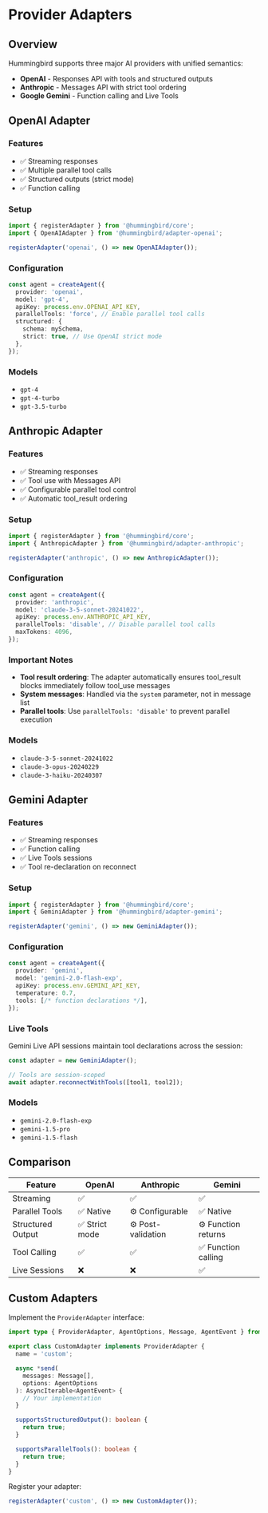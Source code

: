 # Provider Adapters

## Overview

Hummingbird supports three major AI providers with unified semantics:

- **OpenAI** - Responses API with tools and structured outputs
- **Anthropic** - Messages API with strict tool ordering
- **Google Gemini** - Function calling and Live Tools

## OpenAI Adapter

### Features

- ✅ Streaming responses
- ✅ Multiple parallel tool calls
- ✅ Structured outputs (strict mode)
- ✅ Function calling

### Setup

```typescript
import { registerAdapter } from '@hummingbird/core';
import { OpenAIAdapter } from '@hummingbird/adapter-openai';

registerAdapter('openai', () => new OpenAIAdapter());
```

### Configuration

```typescript
const agent = createAgent({
  provider: 'openai',
  model: 'gpt-4',
  apiKey: process.env.OPENAI_API_KEY,
  parallelTools: 'force', // Enable parallel tool calls
  structured: {
    schema: mySchema,
    strict: true, // Use OpenAI strict mode
  },
});
```

### Models

- `gpt-4`
- `gpt-4-turbo`
- `gpt-3.5-turbo`

## Anthropic Adapter

### Features

- ✅ Streaming responses
- ✅ Tool use with Messages API
- ✅ Configurable parallel tool control
- ✅ Automatic tool_result ordering

### Setup

```typescript
import { registerAdapter } from '@hummingbird/core';
import { AnthropicAdapter } from '@hummingbird/adapter-anthropic';

registerAdapter('anthropic', () => new AnthropicAdapter());
```

### Configuration

```typescript
const agent = createAgent({
  provider: 'anthropic',
  model: 'claude-3-5-sonnet-20241022',
  apiKey: process.env.ANTHROPIC_API_KEY,
  parallelTools: 'disable', // Disable parallel tool calls
  maxTokens: 4096,
});
```

### Important Notes

- **Tool result ordering**: The adapter automatically ensures tool_result blocks immediately follow tool_use messages
- **System messages**: Handled via the `system` parameter, not in message list
- **Parallel tools**: Use `parallelTools: 'disable'` to prevent parallel execution

### Models

- `claude-3-5-sonnet-20241022`
- `claude-3-opus-20240229`
- `claude-3-haiku-20240307`

## Gemini Adapter

### Features

- ✅ Streaming responses
- ✅ Function calling
- ✅ Live Tools sessions
- ✅ Tool re-declaration on reconnect

### Setup

```typescript
import { registerAdapter } from '@hummingbird/core';
import { GeminiAdapter } from '@hummingbird/adapter-gemini';

registerAdapter('gemini', () => new GeminiAdapter());
```

### Configuration

```typescript
const agent = createAgent({
  provider: 'gemini',
  model: 'gemini-2.0-flash-exp',
  apiKey: process.env.GEMINI_API_KEY,
  temperature: 0.7,
  tools: [/* function declarations */],
});
```

### Live Tools

Gemini Live API sessions maintain tool declarations across the session:

```typescript
const adapter = new GeminiAdapter();

// Tools are session-scoped
await adapter.reconnectWithTools([tool1, tool2]);
```

### Models

- `gemini-2.0-flash-exp`
- `gemini-1.5-pro`
- `gemini-1.5-flash`

## Comparison

| Feature | OpenAI | Anthropic | Gemini |
|---------|--------|-----------|--------|
| Streaming | ✅ | ✅ | ✅ |
| Parallel Tools | ✅ Native | ⚙️ Configurable | ✅ Native |
| Structured Output | ✅ Strict mode | ⚙️ Post-validation | ⚙️ Function returns |
| Tool Calling | ✅ | ✅ | ✅ Function calling |
| Live Sessions | ❌ | ❌ | ✅ |

## Custom Adapters

Implement the `ProviderAdapter` interface:

```typescript
import type { ProviderAdapter, AgentOptions, Message, AgentEvent } from '@hummingbird/core';

export class CustomAdapter implements ProviderAdapter {
  name = 'custom';

  async *send(
    messages: Message[],
    options: AgentOptions
  ): AsyncIterable<AgentEvent> {
    // Your implementation
  }

  supportsStructuredOutput(): boolean {
    return true;
  }

  supportsParallelTools(): boolean {
    return true;
  }
}
```

Register your adapter:

```typescript
registerAdapter('custom', () => new CustomAdapter());
```

